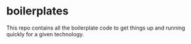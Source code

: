 # boilerplates
This repo contains all the boilerplate code to get things up and running quickly for a given technology.
